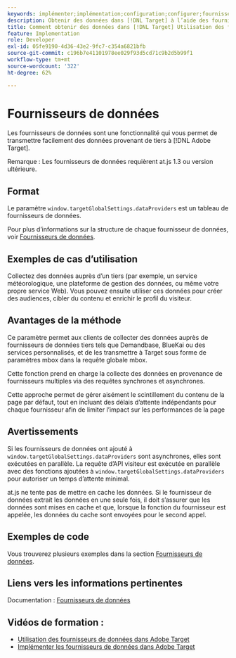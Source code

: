 ```yaml
---
keywords: implémenter;implémentation;configuration;configurer;fournisseurs de données
description: Obtenir des données dans [!DNL Target] à l’aide des fournisseurs de données.
title: Comment obtenir des données dans [!DNL Target] Utilisation des fournisseurs de données ?
feature: Implementation
role: Developer
exl-id: 05fe9190-4d36-43e2-9fc7-c354a6821bfb
source-git-commit: c196b7e41101978ee029f93d5cd71c9b2d5b99f1
workflow-type: tm+mt
source-wordcount: '322'
ht-degree: 62%

---
```


# Fournisseurs de données

Les fournisseurs de données sont une fonctionnalité qui vous permet de transmettre facilement des données provenant de tiers à [!DNL Adobe Target].

Remarque : Les fournisseurs de données requièrent at.js 1.3 ou version ultérieure.

## Format

Le paramètre `window.targetGlobalSettings.dataProviders` est un tableau de fournisseurs de données.

Pour plus d’informations sur la structure de chaque fournisseur de données, voir [Fournisseurs de données](https://developer.adobe.com/target/implement/client-side/atjs/atjs-functions/targetglobalsettings/).

## Exemples de cas d’utilisation

Collectez des données auprès d’un tiers (par exemple, un service météorologique, une plateforme de gestion des données, ou même votre propre service Web). Vous pouvez ensuite utiliser ces données pour créer des audiences, cibler du contenu et enrichir le profil du visiteur.

## Avantages de la méthode

Ce paramètre permet aux clients de collecter des données auprès de fournisseurs de données tiers tels que Demandbase, BlueKai ou des services personnalisés, et de les transmettre à Target sous forme de paramètres mbox dans la requête globale mbox.

Cette fonction prend en charge la collecte des données en provenance de fournisseurs multiples via des requêtes synchrones et asynchrones.

Cette approche permet de gérer aisément le scintillement du contenu de la page par défaut, tout en incluant des délais d’attente indépendants pour chaque fournisseur afin de limiter l’impact sur les performances de la page

## Avertissements

Si les fournisseurs de données ont ajouté à `window.targetGlobalSettings.dataProviders` sont asynchrones, elles sont exécutées en parallèle. La requête d’API visiteur est exécutée en parallèle avec des fonctions ajoutées à `window.targetGlobalSettings.dataProviders` pour autoriser un temps d’attente minimal.

at.js ne tente pas de mettre en cache les données. Si le fournisseur de données extrait les données en une seule fois, il doit s’assurer que les données sont mises en cache et que, lorsque la fonction du fournisseur est appelée, les données du cache sont envoyées pour le second appel.

## Exemples de code

Vous trouverez plusieurs exemples dans la section [Fournisseurs de données](https://developer.adobe.com/target/implement/client-side/atjs/atjs-functions/targetglobalsettings/).

## Liens vers les informations pertinentes

Documentation : [Fournisseurs de données](https://developer.adobe.com/target/implement/client-side/atjs/atjs-functions/targetglobalsettings/)

## Vidéos de formation :

* [Utilisation des fournisseurs de données dans Adobe Target](https://helpx.adobe.com/fr/target/kt/using/dataProviders-atjs-feature-video-use.html)
* [Implémenter les fournisseurs de données dans Adobe Target](https://helpx.adobe.com/fr/target/kt/using/dataProviders-atjs-technical-video-implement.html)
